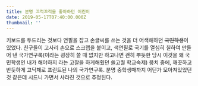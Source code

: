 ```yaml
---
title: 분명 끄적끄적을 좋아하던 어린이
date: 2019-05-17T07:40:00.000Z
thumbnail: ''
---
```

키보드를 두드리는 것보다 연필을 잡고 손글씨를 쓰는 것을 더 어색해하던 <strike>국민학생</strike>이 있었다. 친구들이 고사리 손으로 스크랩을 붙이고, 색연필로 국기를 열심히 칠하여 만들어 낸 국가연구록(이라는 굉장히 쓸 때 없지만 하고나면 괜히 뿌듯한 당시 이것을 왜 국민학생인 내가 해야하지 라는 고찰을 하게해줬던 쓸고퀄 학교숙제) 뭉치 중에, 깨끗하고 반듯하게 고딕체로 프린트된 나의 국가연구록. 분명 중학생때까지 어딘가 모아져있었던 것 같은데 시드니 가면서 사라진 것으로 추정된다.
